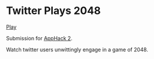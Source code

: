 # Twitter Plays 2048

[Play](http://twitterplays2048.herokuapp.com)

Submission for [AppHack 2](http://cs.appstate.edu/apphack/).

Watch twitter users unwittingly engage in a game of 2048.
